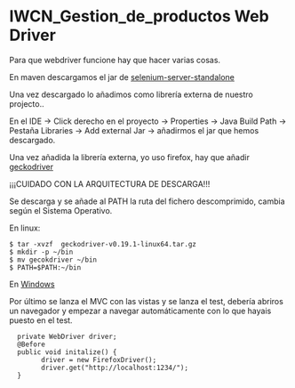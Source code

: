 # IWCN_Gestion_de_productos Web Driver

Para que webdriver funcione hay que hacer varias cosas.

En maven descargamos el jar de [selenium-server-standalone](https://mvnrepository.com/artifact/org.seleniumhq.selenium/selenium-server-standalone/2.53.0)


Una vez descargado lo añadimos como librería externa de nuestro projecto..

En el IDE -> Click derecho en el proyecto -> Properties -> Java Build Path -> Pestaña Libraries -> Add external Jar ->
añadirmos el jar que hemos descargado.

Una vez añadida la librería externa, yo uso firefox, hay que añadir [geckodriver](https://github.com/mozilla/geckodriver/releases)

¡¡¡CUIDADO CON LA ARQUITECTURA DE DESCARGA!!!


Se descarga y se añade al PATH la ruta del fichero descomprimido, cambia según el Sistema Operativo.

En linux:

    $ tar -xvzf  geckodriver-v0.19.1-linux64.tar.gz
    $ mkdir -p ~/bin
    $ mv gecokdriver ~/bin
    $ PATH=$PATH:~/bin

En [Windows](https://medium.com/@01luisrene/como-agregar-variables-de-entorno-s-o-windows-10-e7f38851f11f)

Por último se lanza el MVC con las vistas y se lanza el test, debería abriros un navegador y empezar a navegar
automáticamente con lo que hayais puesto en el test.

      private WebDriver driver;
      @Before
      public void initalize() {
            driver = new FirefoxDriver();
            driver.get("http://localhost:1234/");
      }
      
